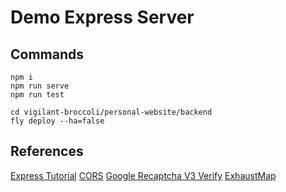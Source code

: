 # Demo Express Server

## Commands

```
npm i
npm run serve
npm run test
```

```
cd vigilant-broccoli/personal-website/backend
fly deploy --ha=false

```

## References

[Express Tutorial](https://reflectoring.io/getting-started-with-express/)
[CORS](https://expressjs.com/en/resources/middleware/cors.html)
[Google Recaptcha V3 Verify](https://developers.google.com/recaptcha/docs/verify)
[ExhaustMap](https://stackoverflow.com/questions/63780853/prevent-user-to-click-button-until-service-response-angular-7-rxjs)
